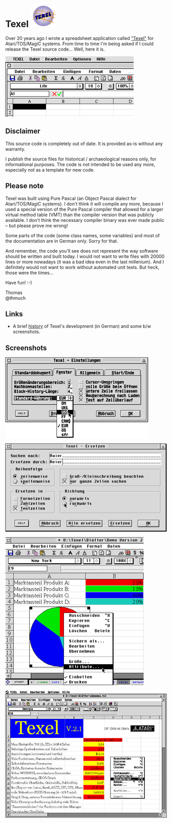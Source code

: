 # Texel ![Texel-Logo](Screenshots/logo.gif)

Over 20 years ago I wrote a spreadsheet application called ["Texel"](https://snailshell.de/Texel/) for Atari/TOS/MagiC
systems. From time to time I'm being asked if I could release the Texel source code... Well, here it is.

![Texel main window on Atari Falcon 030](Screenshots/screenshot.gif)

## Disclaimer

This source code is completely out of date. It is provided as-is without any warranty.

I publish the source files for historical / archaeological reasons only, for informational purposes.
The code is not intended to be used any more, especially not as a template for new code.

## Please note

Texel was built using Pure Pascal (an Object Pascal dialect for Atari/TOS/MagiC systems).
I don't think it will compile any more, because I used a special version of the Pure Pascal compiler
that allowed for a larger virtual method table (VMT) than the compiler version that was publicly available.
I don't think the necessary compiler binary was ever made public &ndash; but please prove me wrong!

Some parts of the code (some class names, some variables) and most of the documentation
are in German only. Sorry for that.

And remember, the code you'll see does not represent the way software should be written and built today.
I would not want to write files with 20000 lines or more nowadays (it was a bad idea even in the last millenium).
And I definitely would not want to work without automated unit tests. But heck, those were the times...

Have fun! :-)

Thomas\
@thmuch


## Links

- A brief [history](https://68k.computer/atari-st/texel/) of Texel's development (in German) and some b/w screenshots.

## Screenshots

![settings](Screenshots/scr_einstellungen.gif)

![find/replace](Screenshots/scr_s_und_e.gif)

![context menu](Screenshots/scr_kontextmenue.gif)

![main window](Screenshots/scr_texel.gif)
